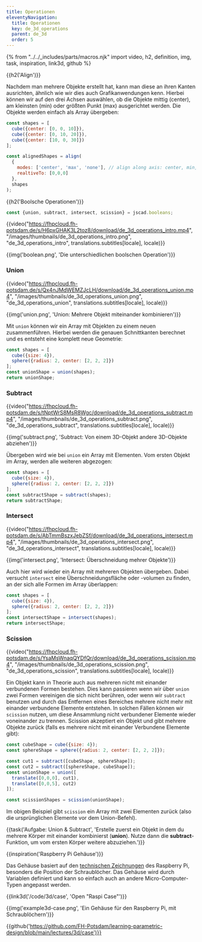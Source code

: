 ```yaml
---
title: Operationen
eleventyNavigation:
  title: Operationen
  key: de_3d_operations
  parent: de_3d
  order: 5
---
```


{% from "../../_includes/parts/macros.njk" import video, h2, definition, img, task, inspiration, link3d, github %}

{{h2('Align')}}

Nachdem man mehrere Objekte erstellt hat, kann man diese an ihren Kanten ausrichten, ähnlich wie wir dies auch Grafikanwendungen kenn. Hierbei können wir auf den drei Achsen auswählen, ob die Objekte mittig (center), am kleinsten (min) oder größten Punkt (max)  ausgerichtet werden. Die Objekte werden einfach als Array übergeben:

```js
const shapes = [
  cube({center: [0, 0, 10]}),
  cube({center: [0, 10, 20]}),
  cube({center: [10, 0, 30]})
];

const alignedShapes = align(
  {
    modes: ['center', 'max', 'none'], // align along axis: center, min, max, none
    realtiveTo: [0,0,0]
  },
  shapes
);
```

{{h2('Boolsche Operationen')}}

```js
const {union, subtract, intersect, scission} = jscad.booleans;
```
{{video("https://fhpcloud.fh-potsdam.de/s/H6pxGHAK3L2toz8/download/de_3d_operations_intro.mp4", "/images/thumbnails/de_3d_operations_intro.png", "de_3d_operations_intro", translations.subtitles[locale], locale)}}
<!--
de: https://fhpcloud.fh-potsdam.de/s/H6pxGHAK3L2toz8
en: https://fhpcloud.fh-potsdam.de/s/CTpg3ZoW4MeTbg4
-->

{{img('boolean.png', 'Die unterschiedlichen boolschen Operation')}}

### Union

{{video("https://fhpcloud.fh-potsdam.de/s/Qx4nJMdWEMZJcLH/download/de_3d_operations_union.mp4", "/images/thumbnails/de_3d_operations_union.png", "de_3d_operations_union", translations.subtitles[locale], locale)}}
<!--
de: https://fhpcloud.fh-potsdam.de/s/Qx4nJMdWEMZJcLH
en: https://fhpcloud.fh-potsdam.de/s/W7nGNox8GxSgaZx
-->

{{img('union.png', 'Union: Mehrere Objekt miteinander kombinieren')}}

Mit `union` können wir ein Array mit Objekten zu einem neuen zusammenführen. Hierbei werden die genauen Schnittkanten berechnet und es entsteht eine komplett neue Geometrie:

```js
const shapes = [
  cube({size: 4}),
  sphere({radius: 2, center: [2, 2, 2]})
];
const unionShape = union(shapes);
return unionShape;
```

### Subtract

{{video("https://fhpcloud.fh-potsdam.de/s/tNptWrS8MsR8Wgc/download/de_3d_operations_subtract.mp4", "/images/thumbnails/de_3d_operations_subtract.png", "de_3d_operations_subtract", translations.subtitles[locale], locale)}}
<!--
de: https://fhpcloud.fh-potsdam.de/s/tNptWrS8MsR8Wgc
en: https://fhpcloud.fh-potsdam.de/s/YBSTc2sotQqjjL4
-->

{{img('subtract.png', 'Subtract: Von einem 3D-Objekt andere 3D-Objekte abziehen')}}

Übergeben wird wie bei `union` ein Array mit Elementen. Vom ersten Objekt im Array, werden alle weiteren abgezogen:

```js
const shapes = [
  cube({size: 4}),
  sphere({radius: 2, center: [2, 2, 2]})
];
const subtractShape = subtract(shapes);
return subtractShape;
```

### Intersect

{{video("https://fhpcloud.fh-potsdam.de/s/AbTmmBszxJebZSf/download/de_3d_operations_intersect.mp4", "/images/thumbnails/de_3d_operations_intersect.png", "de_3d_operations_intersect", translations.subtitles[locale], locale)}}
<!--
de: https://fhpcloud.fh-potsdam.de/s/AbTmmBszxJebZSf
en: https://fhpcloud.fh-potsdam.de/s/aagrSLH7RxbPQnD
-->

{{img('intersect.png', 'Intersect: Überschneidung mehrer Objekte')}}

Auch hier wird wieder ein Array mit mehreren Objekten übergeben. Dabei versucht `intersect` eine Überschneidungsfläche oder -volumen zu finden, an der sich alle Formen im Array überlappen:

```js
const shapes = [
  cube({size: 4}),
  sphere({radius: 2, center: [2, 2, 2]})
];
const intersectShape = intersect(shapes);
return intersectShape;
```

### Scission

{{video("https://fhpcloud.fh-potsdam.de/s/YsaMsWnaqQYDfQr/download/de_3d_operations_scission.mp4", "/images/thumbnails/de_3d_operations_scission.png", "de_3d_operations_scission", translations.subtitles[locale], locale)}}

<!--
de: https://fhpcloud.fh-potsdam.de/s/YsaMsWnaqQYDfQr
en: https://fhpcloud.fh-potsdam.de/s/iPkWfwqLNzFFQyA
-->

Ein Objekt kann in Theorie auch aus mehreren nicht mit einander verbundenen Formen bestehen. Dies kann passieren wenn wir über `union` zwei Formen vereinigen die sich nicht berühren, oder wenn wir `subtract` benutzen und durch das Entfernen eines Bereiches mehrere nicht mehr mit einander verbundene Elemente entstehen. In solchen Fällen können wir `scission` nutzen, um diese Ansammlung nicht verbundener Elemente wieder voneinander zu trennen. Scission akzeptiert ein Objekt und gibt mehrere Objekte zurück (falls es mehrere nicht mit einander Verbundene Elemente gibt):

```js
const cubeShape = cube({size: 4});
const sphereShape = sphere({radius: 2, center: [2, 2, 2]});

const cut1 = subtract([cubeShape, sphereShape]);
const cut2 = subtract([sphereShape, cubeShape]);
const unionShape = union([
  translate([0,0,0], cut1),
  translate([0,0,5], cut2)
]);

const scissionShapes = scission(unionShape);
```

Im obigen Beispiel gibt `scission` ein Array mit zwei Elementen zurück (also die ursprünglichen Elemente vor dem Union-Befehl).

{{task('Aufgabe: Union & Subtract', 'Erstelle zuerst ein Objekt in dem du mehrere Körper mit einander kombinierst (**union**). Nutze dann die **subtract**-Funktion, um vom ersten Körper weitere abzuziehen.')}}

{{inspiration('Raspberry Pi Gehäuse')}}

Das Gehäuse basiert auf den [technischen Zeichnungen](https://www.raspberrypi.com/documentation/computers/raspberry-pi.html) des Raspberry Pi, besonders die Position der Schraublöcher. Das Gehäuse wird durch Variablen definiert und kann so einfach auch an andere Micro-Computer-Typen angepasst werden.

{{link3d('/code/3d/case', 'Open "Raspi Case"')}}

{{img('example3d-case.png', 'Ein Gehäuse für den Raspberry Pi, mit Schraublöchern')}}

{{github('https://github.com/FH-Potsdam/learning-parametric-design/blob/main/lectures/3d/case')}}